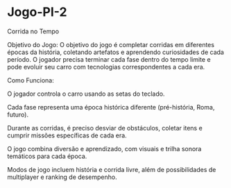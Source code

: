 # Jogo-PI-2
Corrida no Tempo 

Objetivo do Jogo:
O objetivo do jogo é completar corridas em diferentes épocas da história, coletando artefatos e aprendendo curiosidades de cada período. O jogador precisa terminar cada fase dentro do tempo limite e pode evoluir seu carro com tecnologias correspondentes a cada era.

Como Funciona:

O jogador controla o carro usando as setas do teclado.

Cada fase representa uma época histórica diferente (pré-história, Roma, futuro).

Durante as corridas, é preciso desviar de obstáculos, coletar itens e cumprir missões específicas de cada era.

O jogo combina diversão e aprendizado, com visuais e trilha sonora temáticos para cada época.

Modos de jogo incluem história e corrida livre, além de possibilidades de multiplayer e ranking de desempenho.
